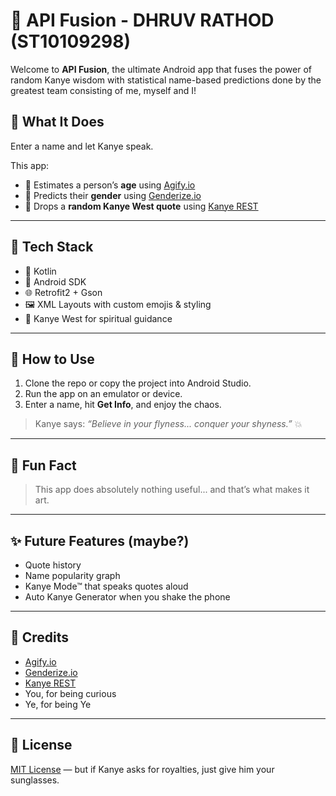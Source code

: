 # 🤖 API Fusion - DHRUV RATHOD (ST10109298)

Welcome to **API Fusion**, the ultimate Android app that fuses the power of random Kanye wisdom with statistical name-based predictions done by the greatest team consisting of me, myself and I!

## 📱 What It Does

Enter a name and let Kanye speak.

This app:
- 🔢 Estimates a person’s **age** using [Agify.io](https://agify.io)
- 🚻 Predicts their **gender** using [Genderize.io](https://genderize.io)
- 🧠 Drops a **random Kanye West quote** using [Kanye REST](https://api.kanye.rest)

---

## 🔧 Tech Stack

- 🧠 Kotlin
- 📱 Android SDK
- 🌐 Retrofit2 + Gson
- 🖼 XML Layouts with custom emojis & styling
- 🐙 Kanye West for spiritual guidance

---

## 🚀 How to Use

1. Clone the repo or copy the project into Android Studio.
2. Run the app on an emulator or device.
3. Enter a name, hit **Get Info**, and enjoy the chaos.

> Kanye says: *“Believe in your flyness... conquer your shyness.”* 💥

---

## 🧠 Fun Fact

> This app does absolutely nothing useful... and that’s what makes it art.

---

## ✨ Future Features (maybe?)

- Quote history
- Name popularity graph
- Kanye Mode™ that speaks quotes aloud
- Auto Kanye Generator when you shake the phone

---

## 🙏 Credits

- [Agify.io](https://agify.io)
- [Genderize.io](https://genderize.io)
- [Kanye REST](https://api.kanye.rest)
- You, for being curious
- Ye, for being Ye

---

## 🧵 License

[MIT License](LICENSE) — but if Kanye asks for royalties, just give him your sunglasses.



